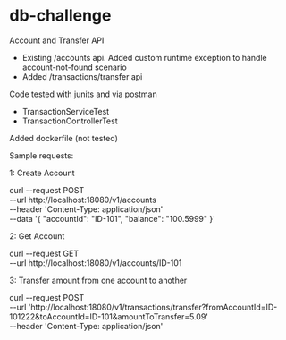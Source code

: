 # db-challenge 

Account and Transfer API 
- Existing /accounts api. Added custom runtime exception to handle account-not-found scenario
- Added /transactions/transfer api

Code tested with junits and via postman
- TransactionServiceTest 
- TransactionControllerTest

Added dockerfile (not tested) 

Sample requests:

1: Create Account

curl --request POST \
  --url http://localhost:18080/v1/accounts \
  --header 'Content-Type: application/json' \
  --data '{
	"accountId": "ID-101",
	"balance": "100.5999"
}'

2: Get Account

curl --request GET \
  --url http://localhost:18080/v1/accounts/ID-101
  
3: Transfer amount from one account to another 

curl --request POST \
  --url 'http://localhost:18080/v1/transactions/transfer?fromAccountId=ID-101222&toAccountId=ID-101&amountToTransfer=5.09' \
  --header 'Content-Type: application/json'
